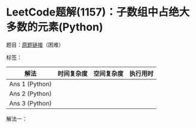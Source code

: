 # LeetCode题解(1157)：子数组中占绝大多数的元素(Python)

题目：[原题链接](https://leetcode-cn.com/problems/online-majority-element-in-subarray/)（困难）

标签：

| 解法           | 时间复杂度 | 空间复杂度 | 执行用时 |
| -------------- | ---------- | ---------- | -------- |
| Ans 1 (Python) |            |            |          |
| Ans 2 (Python) |            |            |          |
| Ans 3 (Python) |            |            |          |

解法一：

